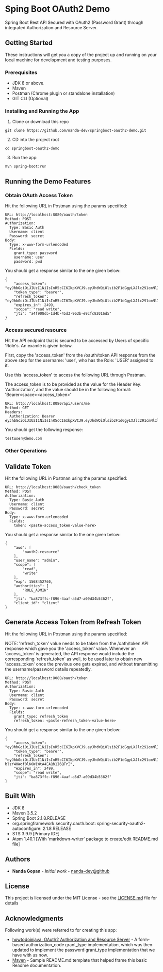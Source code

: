 # Sping Boot OAuth2 Demo

Spring Boot Rest API Secured with OAuth2 (Password Grant) through integrated Authorization and Resource Server.

## Getting Started

These instructions will get you a copy of the project up and running on your local machine for development and testing purposes.

### Prerequisites

* JDK 8 or above.
* Maven
* Postman (Chrome plugin or standalone installation)
* GIT CLI (Optional)

### Installing and Running the App

1. Clone or download this repo

```
git clone https://github.com/nanda-dev/springboot-oauth2-demo.git
```

2. CD into the project root

```
cd springboot-oauth2-demo
```

3. Run the app

```
mvn spring-boot:run
```


## Running the Demo Features

### Obtain OAuth Access Token

Hit the following URL in Postman using the params specified:

```
URL: http://localhost:8080/oauth/token
Method: POST
Authorization:
  Type: Basic Auth
  Username: client
  Password: secret
Body:
  Type: x-www-form-urlencoded
  Fields:
    grant_type: password
    username: user
    password: pwd

```

You should get a response similar to the one given below:

```
{
    "access_token": "eyJhbGciOiJIUzI1NiIsInR5cCI6IkpXVCJ9.eyJhdWQiOlsib2F1dGgyLXJlc291cmNlIl0sInVzZXJfbmFtZSI6ImFkbWluIiwic2NvcGUiOlsicmVhZCIsIndyaXRlIl0sImV4cCI6MTU2ODQ1MDAyMiwiYXV0aG9yaXRpZXMiOlsiUk9MRV9BRE1JTiJdLCJqdGkiOiJhNGY5MDhkYi0xZDRiLTQ1ZDMtOTYzYi1lOWNmYzgyMDE2ZDUiLCJjbGllbnRfaWQiOiJjbGllbnQifQ.kgUiSgTi8PPQhiVpEXc1eTBWl4_jeUlblyVYAOb_EaE",
    "token_type": "bearer",
    "refresh_token": "eyJhbGciOiJIUzI1NiIsInR5cCI6IkpXVCJ9.eyJhdWQiOlsib2F1dGgyLXJlc291cmNlIl0sInVzZXJfbmFtZSI6ImFkbWluIiwic2NvcGUiOlsicmVhZCIsIndyaXRlIl0sImF0aSI6ImE0ZjkwOGRiLTFkNGItNDVkMy05NjNiLWU5Y2ZjODIwMTZkNSIsImV4cCI6MTU2ODY5NzUyMiwiYXV0aG9yaXRpZXMiOlsiUk9MRV9BRE1JTiJdLCJqdGkiOiIxZjM2ZDk0Yi0wNDE3LTRhMmYtOWQ0Mi00NmQ0YjcyOThlNzMiLCJjbGllbnRfaWQiOiJjbGllbnQifQ.E6Uz9ltNATchHadE23E5Ugze5mYeddu1McQGG3KDJho",
    "expires_in": 2499,
    "scope": "read write",
    "jti": "a4f908db-1d4b-45d3-963b-e9cfc82016d5"
}
```

### Access secured resource

Hit the API endpoint that is secured to be accessed by Users of specific 'Role's. An examle is given below.

First, copy the 'access_token' from the /oauth/token API response from the above step for the username: 'user', who has the Role: 'USER' assigned to it.

Use this 'access_token' to access the following URL through Postman.

The access_token is to be provided as the value for the Header Key: 'Authorization', and the value should be in the following format:
'Bearer&lt;space>&lt;access_token>'


```
URL: http://localhost:8080/api/users/me
Method: GET
Headers:
  Authorization: Bearer eyJhbGciOiJIUzI1NiIsInR5cCI6IkpXVCJ9.eyJhdWQiOlsib2F1dGgyLXJlc291cmNlIl0sInVzZXJfbmFtZSI6InVzZXIiLCJzY29wZSI6WyJyZWFkIiwid3JpdGUiXSwiZXhwIjoxNTY4NDQ5OTgwLCJhdXRob3JpdGllcyI6WyJST0xFX1VTRVIiXSwianRpIjoiZDUyNThiYWItOWJjZS00NjEwLWIxMDgtOTE5ZjgyN2E5MDc4IiwiY2xpZW50X2lkIjoiY2xpZW50In0.iAmhDgW4me65_vFtzcnTVPPvFYq4BNL8PELxHyLuSfY
```

You should get the following response:

```
testuser@demo.com
```

### Other Operations

## Validate Token

Hit the following URL in Postman using the params specified:

```
URL: http://localhost:8080/oauth/check_token
Method: POST
Authorization:
  Type: Basic Auth
  Username: client
  Password: secret
Body:
  Type: x-www-form-urlencoded
  Fields:
    token: <paste-access_token-value-here>

```
You should get a response similar to the one given below:

```
{
    "aud": [
        "oauth2-resource"
    ],
    "user_name": "admin",
    "scope": [
        "read",
        "write"
    ],
    "exp": 1568452760,
    "authorities": [
        "ROLE_ADMIN"
    ],
    "jti": "ba873ffc-f896-4aaf-a5d7-a09d34b5362f",
    "client_id": "client"
}
```
## Generate Access Token from Refresh Token

Hit the following URL in Postman using the params specified:

NOTE: 'refresh_token' value needs to be taken from the /oath/token API response which gave you the 'access_token' value. Whenever an 'access_token' is generated, the API response would include the corresponding 'refresh_token' as well, to be used later to obtain new 'access_token' once the previous one gets expired, and without transmitting the username/password details repeatedly.

```
URL: http://localhost:8080/oauth/token
Method: POST
Authorization:
  Type: Basic Auth
  Username: client
  Password: secret
Body:
  Type: x-www-form-urlencoded
  Fields:
    grant_type: refresh_token
    refresh_token: <paste-refresh_token-value-here>

```
You should get a response similar to the one given below:

```
{
    "access_token": "eyJhbGciOiJIUzI1NiIsInR5cCI6IkpXVCJ9.eyJhdWQiOlsib2F1dGgyLXJlc291cmNlIl0sInVzZXJfbmFtZSI6ImFkbWluIiwic2NvcGUiOlsicmVhZCIsIndyaXRlIl0sImV4cCI6MTU2ODQ1Mjc2MCwiYXV0aG9yaXRpZXMiOlsiUk9MRV9BRE1JTiJdLCJqdGkiOiJiYTg3M2ZmYy1mODk2LTRhYWYtYTVkNy1hMDlkMzRiNTM2MmYiLCJjbGllbnRfaWQiOiJjbGllbnQifQ.JHlX0MC7CsmCuhv6TqixRtmZzRwoG16Y4bPudOvre6o",
    "token_type": "bearer",
    "refresh_token": "eyJhbGciOiJIUzI1NiIsInR5cCI6IkpXVCJ9.eyJhdWQiOlsib2F1dGgyLXJlc291cmNlIl0sInVzZXJfbmFtZSI6ImFkbWluIiwic2NvcGUiOlsicmVhZCIsIndyaXRlIl0sImF0aSI6ImJhODczZmZjLWY4OTYtNGFhZi1hNWQ3LWEwOWQzNGI1MzYyZiIsImV4cCI6MTU2ODcwMDI0NiwiYXV0aG9yaXRpZXMiOlsiUk9MRV9BRE1JTiJdLCJqdGkiOiJmOGVkMmEzMS0yNmZhLTRlZTgtYjJkYi0zZDlmYTk3NmE1NDYiLCJjbGllbnRfaWQiOiJjbGllbnQifQ.StdxRohxWDg2-blzY40Wof8lKOW1WtA4EAQb1I6QTrI",
    "expires_in": 2499,
    "scope": "read write",
    "jti": "ba873ffc-f896-4aaf-a5d7-a09d34b5362f"
}
```

## Built With
* JDK 8
* Maven 3.5.2
* Spring Boot 2.1.8.RELEASE
* org.springframework.security.oauth.boot: spring-security-oauth2-autoconfigure: 2.1.8.RELEASE
* STS 3.9.9 [Primary IDE]
* Atom 1.40.1 [With 'markdown-writer' package to create/edit README.md file]

## Authors

* **Nanda Gopan** - *Initial work* - [nanda-dev@github](https://github.com/nanda-dev)

## License

This project is licensed under the MIT License - see the [LICENSE.md](LICENSE.md) file for details

## Acknowledgments

Following work(s) were referred to for creating this app:

* [howtodoinjava: OAuth2 Authorization and Resource Server](https://howtodoinjava.com/spring5/security5/oauth2-auth-server/) - A form-based authorization_code grant_type implementation, which was then updated to implement the password grant_type implementation that we have with us now.
* [Maven](https://gist.github.com/PurpleBooth/109311bb0361f32d87a2) - Sample README.md template that helped frame this basic Readme documentation.
